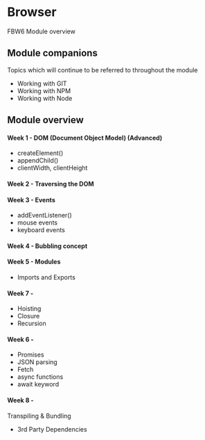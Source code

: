 # Browser

FBW6 Module overview

## Module companions

Topics which will continue to be referred to throughout the module

- Working with GIT
- Working with NPM
- Working with Node

## Module overview

#### Week 1 - DOM (Document Object Model) (Advanced)

+ createElement()
+ appendChild()
+ clientWidth, clientHeight

#### Week 2 - Traversing the DOM

#### Week 3 - Events

+ addEventListener()
+ mouse events
+ keyboard events

#### Week 4 - Bubbling concept

#### Week 5 - Modules

- Imports and Exports

#### Week 7 - 

- Hoisting
- Closure
- Recursion

#### Week 6 -

- Promises
- JSON parsing
- Fetch
- async functions
- await keyword

#### Week 8 -

Transpiling & Bundling
-  3rd Party Dependencies
